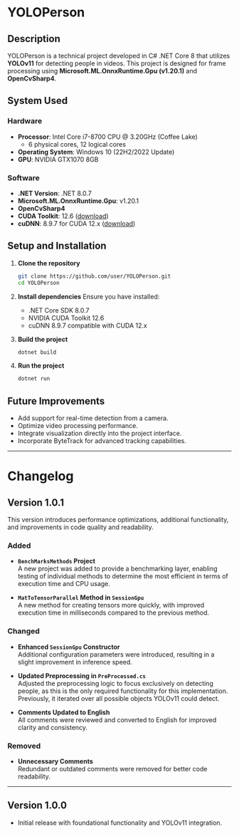 ﻿# YOLOPerson

## Description

YOLOPerson is a technical project developed in C# .NET Core 8 that utilizes **YOLOv11** for detecting people in videos. This project is designed for frame processing using **Microsoft.ML.OnnxRuntime.Gpu (v1.20.1)** and **OpenCvSharp4**.

## System Used

### Hardware
- **Processor**: Intel Core i7-8700 CPU @ 3.20GHz (Coffee Lake)
  - 6 physical cores, 12 logical cores
- **Operating System**: Windows 10 (22H2/2022 Update)
- **GPU**: NVIDIA GTX1070 8GB

### Software
- **.NET Version**: .NET 8.0.7
- **Microsoft.ML.OnnxRuntime.Gpu**: v1.20.1
- **OpenCvSharp4**
- **CUDA Toolkit**: 12.6 ([download](https://developer.nvidia.com/cuda-12-6-0-download-archive?target_os=Windows\&target_arch=x86_64\&target_version=10\&target_type=exe_local))
- **cuDNN**: 8.9.7 for CUDA 12.x ([download](https://developer.nvidia.com/rdp/cudnn-archive))

## Setup and Installation

1. **Clone the repository**

   ```bash
   git clone https://github.com/user/YOLOPerson.git
   cd YOLOPerson
   ```

2. **Install dependencies**
   Ensure you have installed:
   - .NET Core SDK 8.0.7
   - NVIDIA CUDA Toolkit 12.6
   - cuDNN 8.9.7 compatible with CUDA 12.x

3. **Build the project**

   ```bash
   dotnet build
   ```

4. **Run the project**

   ```bash
   dotnet run
   ```

## Future Improvements

- Add support for real-time detection from a camera.
- Optimize video processing performance.
- Integrate visualization directly into the project interface.
- Incorporate ByteTrack for advanced tracking capabilities.

---

# Changelog

## Version 1.0.1

This version introduces performance optimizations, additional functionality, and improvements in code quality and readability.

### Added
- **`BenchMarksMethods` Project**  
  A new project was added to provide a benchmarking layer, enabling testing of individual methods to determine the most efficient in terms of execution time and CPU usage.
  
- **`MatToTensorParallel` Method in `SessionGpu`**  
  A new method for creating tensors more quickly, with improved execution time in milliseconds compared to the previous method.

### Changed
- **Enhanced `SessionGpu` Constructor**  
  Additional configuration parameters were introduced, resulting in a slight improvement in inference speed.

- **Updated Preprocessing in `PreProcessed.cs`**  
  Adjusted the preprocessing logic to focus exclusively on detecting people, as this is the only required functionality for this implementation. Previously, it iterated over all possible objects YOLOv11 could detect.

- **Comments Updated to English**  
  All comments were reviewed and converted to English for improved clarity and consistency.

### Removed
- **Unnecessary Comments**  
  Redundant or outdated comments were removed for better code readability.

---

## Version 1.0.0
- Initial release with foundational functionality and YOLOv11 integration.

